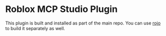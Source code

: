 # Roblox MCP Studio Plugin

This plugin is built and installed as part of the main repo. You can use [rojo](https://rojo.space/) to build it separately as well.
